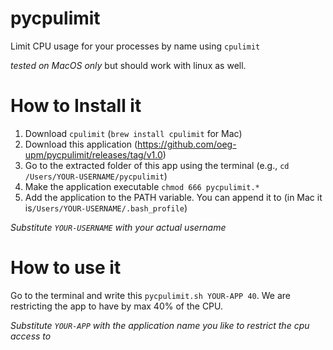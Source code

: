 # pycpulimit
Limit CPU usage for your processes by name using `cpulimit`

*tested on MacOS only* but should work with linux as well.

# How to Install it
1. Download `cpulimit` (`brew install cpulimit` for Mac)
2. Download this application (https://github.com/oeg-upm/pycpulimit/releases/tag/v1.0)
3. Go to the extracted folder of this app using the terminal (e.g., `cd /Users/YOUR-USERNAME/pycpulimit`)
4. Make the application executable `chmod 666 pycpulimit.*`
5. Add the application to the PATH variable. You can append it to (in Mac it is`/Users/YOUR-USERNAME/.bash_profile`)

*Substitute `YOUR-USERNAME` with your actual username*


# How to use it
Go to the terminal and write this `pycpulimit.sh YOUR-APP 40`. 
We are restricting the app to have by max 40% of the CPU.

*Substitute `YOUR-APP` with the application name you like to restrict the cpu access to*

